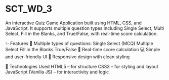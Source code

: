 # SCT_WD_3
An interactive Quiz Game Application built using HTML, CSS, and JavaScript.  It supports multiple question types including Single Select, Multi Select,  Fill in the Blanks, and True/False, with real-time score calculation.

✨ Features
📖 Multiple types of questions:
      Single Select (MCQ)
      Multiple Select
      Fill in the Blanks
      True/False
🎯 Real-time score calculation
💻 Simple and user-friendly UI
🎨 Responsive design with clean styling

🚀 Technologies Used
HTML5 – for structure
CSS3 – for styling and layout
JavaScript (Vanilla JS) – for interactivity and logic
